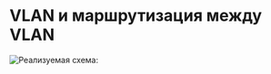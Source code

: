 # VLAN и маршрутизация между VLAN 
![Реализуемая схема:](https://github.com/Pekep97/Labs/blob/main/Lab-01/Screenshot_1.png)
